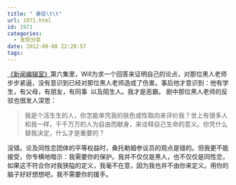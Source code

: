 ```yaml
---
title: " 暴徒\t\t"
url: 1971.html
id: 1971
categories:
  - 发现分享
date: 2012-08-08 22:28:57
tags:
---
```


[《新闻编辑室》](http://movie.douban.com/subject/6142597/)第六集里，Will为求一个回答来证明自己的论点，对那位黑人老师步步紧逼，没有意识到已经对那位黑人老师造成了伤害。事后他才意识到：他有学生，有父母，有朋友，有同事  以及陌生人。我才是恶霸。 剧中那位黑人老师的反驳也很发人深思：

> 我是个活生生的人，你怎能单凭我的肤色或性取向来评价我？世上有很多人和我一样，千千万万的人为自由而献身，来诠释自己生命的意义。你凭什么替我决定，什么才是重要的？

没错。论及同性恋团体的平等权益时，桑托勒姆参议员的观点是错的。但我更不能接受，你专横地暗示：我需要你的保护。我并不仅仅是黑人，也不仅仅是同性恋，如果这不符合你对我狭隘的定义，我毫不在意，因为我也并不由你来定义。用你的脑子好好想想吧，我不需要你的援手。